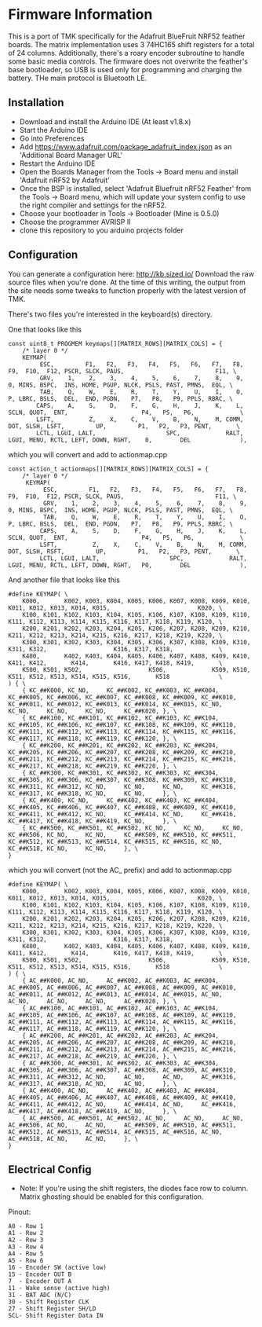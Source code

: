 # Firmware Information

This is a port of TMK specifically for the Adafruit BlueFruit NRF52 feather boards. The matrix implementation
uses 3 74HC165 shift registers for a total of 24 columns. Additionally, there's a roary encoder subroutine
to handle some basic media controls. The firmware does not overwrite the feather's base bootloader, so USB
is used only for programming and charging the battery. THe main protocol is Bluetooth LE.

## Installation
* Download and install the Arduino IDE (At least v1.8.x)
* Start the Arduino IDE
* Go into Preferences
* Add https://www.adafruit.com/package_adafruit_index.json as an 'Additional Board Manager URL'
* Restart the Arduino IDE
* Open the Boards Manager from the Tools -> Board menu and install 'Adafruit nRF52 by Adafruit'
* Once the BSP is installed, select 'Adafruit Bluefruit nRF52 Feather' from the Tools -> Board menu, which will 
update your system config to use the right compiler and settings for the nRF52.
* Choose your bootloader in Tools -> Bootloader (Mine is 0.5.0)
* Choose the programmer AVRISP II
* clone this repository to you arduino projects folder

## Configuration
You can generate a configuration here: http://kb.sized.io/
Download the raw source files when you're done.
At the time of this writing, the output from the site needs some tweaks to function properly with the 
latest version of TMK.

There's two files you're interested in the keyboard(s) directory.

One that looks like this 
```
const uint8_t PROGMEM keymaps[][MATRIX_ROWS][MATRIX_COLS] = {
    /* layer 0 */
    KEYMAP(
         ESC,         F1,   F2,   F3,   F4,   F5,   F6,   F7,   F8,   F9,  F10,  F12, PSCR, SLCK, PAUS,                          F11, \
         GRV,    1,    2,    3,    4,    5,    6,    7,    8,    9,    0, MINS, BSPC,  INS, HOME, PGUP, NLCK, PSLS, PAST, PMNS,  EQL, \
         TAB,    Q,    W,    E,    R,    T,    Y,    U,    I,    O,    P, LBRC, BSLS,  DEL,  END, PGDN,   P7,   P8,   P9, PPLS, RBRC, \
        CAPS,    A,    S,    D,    F,    G,    H,    J,    K,    L, SCLN, QUOT,  ENT,                     P4,   P5,   P6,             \
        LSFT,          Z,    X,    C,    V,    B,    N,    M, COMM,  DOT, SLSH, LSFT,         UP,         P1,   P2,   P3, PENT,       \
        LCTL, LGUI, LALT,                    SPC,             RALT, LGUI, MENU, RCTL, LEFT, DOWN, RGHT,    0,        DEL              ),
```

which you will convert and add to actionmap.cpp

```
const action_t actionmaps[][MATRIX_ROWS][MATRIX_COLS] = {
    /* layer 0 */
     KEYMAP(
          ESC,         F1,   F2,   F3,   F4,   F5,   F6,   F7,   F8,   F9,  F10,  F12, PSCR, SLCK, PAUS,                          F11, \
          GRV,    1,    2,    3,    4,    5,    6,    7,    8,    9,    0, MINS, BSPC,  INS, HOME, PGUP, NLCK, PSLS, PAST, PMNS,  EQL, \
          TAB,    Q,    W,    E,    R,    T,    Y,    U,    I,    O,    P, LBRC, BSLS,  DEL,  END, PGDN,   P7,   P8,   P9, PPLS, RBRC, \
         CAPS,    A,    S,    D,    F,    G,    H,    J,    K,    L, SCLN, QUOT,  ENT,                     P4,   P5,   P6,             \
         LSFT,          Z,    X,    C,    V,    B,    N,    M, COMM,  DOT, SLSH, RSFT,         UP,         P1,   P2,   P3, PENT,       \
         LCTL, LGUI, LALT,                    SPC,             RALT, LGUI, MENU, RCTL, LEFT, DOWN, RGHT,   P0,        DEL              ),
```

And another file that looks like this 

```
#define KEYMAP( \
    K000,       K002, K003, K004, K005, K006, K007, K008, K009, K010, K011, K012, K013, K014, K015,                         K020, \
    K100, K101, K102, K103, K104, K105, K106, K107, K108, K109, K110, K111, K112, K113, K114, K115, K116, K117, K118, K119, K120, \
    K200, K201, K202, K203, K204, K205, K206, K207, K208, K209, K210, K211, K212, K213, K214, K215, K216, K217, K218, K219, K220, \
    K300, K301, K302, K303, K304, K305, K306, K307, K308, K309, K310, K311, K312,                   K316, K317, K318,             \
    K400,       K402, K403, K404, K405, K406, K407, K408, K409, K410, K411, K412,       K414,       K416, K417, K418, K419,       \
    K500, K501, K502,                   K506,             K509, K510, K511, K512, K513, K514, K515, K516,       K518              \
) { \
    { KC_##K000, KC_NO,     KC_##K002, KC_##K003, KC_##K004, KC_##K005, KC_##K006, KC_##K007, KC_##K008, KC_##K009, KC_##K010, KC_##K011, KC_##K012, KC_##K013, KC_##K014, KC_##K015, KC_NO,     KC_NO,     KC_NO,     KC_NO,     KC_##K020, }, \
    { KC_##K100, KC_##K101, KC_##K102, KC_##K103, KC_##K104, KC_##K105, KC_##K106, KC_##K107, KC_##K108, KC_##K109, KC_##K110, KC_##K111, KC_##K112, KC_##K113, KC_##K114, KC_##K115, KC_##K116, KC_##K117, KC_##K118, KC_##K119, KC_##K120, }, \
    { KC_##K200, KC_##K201, KC_##K202, KC_##K203, KC_##K204, KC_##K205, KC_##K206, KC_##K207, KC_##K208, KC_##K209, KC_##K210, KC_##K211, KC_##K212, KC_##K213, KC_##K214, KC_##K215, KC_##K216, KC_##K217, KC_##K218, KC_##K219, KC_##K220, }, \
    { KC_##K300, KC_##K301, KC_##K302, KC_##K303, KC_##K304, KC_##K305, KC_##K306, KC_##K307, KC_##K308, KC_##K309, KC_##K310, KC_##K311, KC_##K312, KC_NO,     KC_NO,     KC_NO,     KC_##K316, KC_##K317, KC_##K318, KC_NO,     KC_NO,     }, \
    { KC_##K400, KC_NO,     KC_##K402, KC_##K403, KC_##K404, KC_##K405, KC_##K406, KC_##K407, KC_##K408, KC_##K409, KC_##K410, KC_##K411, KC_##K412, KC_NO,     KC_##K414, KC_NO,     KC_##K416, KC_##K417, KC_##K418, KC_##K419, KC_NO,     }, \
    { KC_##K500, KC_##K501, KC_##K502, KC_NO,     KC_NO,     KC_NO,     KC_##K506, KC_NO,     KC_NO,     KC_##K509, KC_##K510, KC_##K511, KC_##K512, KC_##K513, KC_##K514, KC_##K515, KC_##K516, KC_NO,     KC_##K518, KC_NO,     KC_NO,     }, \
}
```

which you will convert (not the AC_ prefix) and add to actionmap.cpp

```
#define KEYMAP( \
    K000,       K002, K003, K004, K005, K006, K007, K008, K009, K010, K011, K012, K013, K014, K015,                         K020, \
    K100, K101, K102, K103, K104, K105, K106, K107, K108, K109, K110, K111, K112, K113, K114, K115, K116, K117, K118, K119, K120, \
    K200, K201, K202, K203, K204, K205, K206, K207, K208, K209, K210, K211, K212, K213, K214, K215, K216, K217, K218, K219, K220, \
    K300, K301, K302, K303, K304, K305, K306, K307, K308, K309, K310, K311, K312,                   K316, K317, K318,             \
    K400,       K402, K403, K404, K405, K406, K407, K408, K409, K410, K411, K412,       K414,       K416, K417, K418, K419,       \
    K500, K501, K502,                   K506,             K509, K510, K511, K512, K513, K514, K515, K516,       K518              \
) { \
    { AC_##K000, AC_NO,     AC_##K002, AC_##K003, AC_##K004, AC_##K005, AC_##K006, AC_##K007, AC_##K008, AC_##K009, AC_##K010, AC_##K011, AC_##K012, AC_##K013, AC_##K014, AC_##K015, AC_NO,     AC_NO,     AC_NO,     AC_NO,     AC_##K020, }, \
    { AC_##K100, AC_##K101, AC_##K102, AC_##K103, AC_##K104, AC_##K105, AC_##K106, AC_##K107, AC_##K108, AC_##K109, AC_##K110, AC_##K111, AC_##K112, AC_##K113, AC_##K114, AC_##K115, AC_##K116, AC_##K117, AC_##K118, AC_##K119, AC_##K120, }, \
    { AC_##K200, AC_##K201, AC_##K202, AC_##K203, AC_##K204, AC_##K205, AC_##K206, AC_##K207, AC_##K208, AC_##K209, AC_##K210, AC_##K211, AC_##K212, AC_##K213, AC_##K214, AC_##K215, AC_##K216, AC_##K217, AC_##K218, AC_##K219, AC_##K220, }, \
    { AC_##K300, AC_##K301, AC_##K302, AC_##K303, AC_##K304, AC_##K305, AC_##K306, AC_##K307, AC_##K308, AC_##K309, AC_##K310, AC_##K311, AC_##K312, AC_NO,     AC_NO,     AC_NO,     AC_##K316, AC_##K317, AC_##K318, AC_NO,     AC_NO,     }, \
    { AC_##K400, AC_NO,     AC_##K402, AC_##K403, AC_##K404, AC_##K405, AC_##K406, AC_##K407, AC_##K408, AC_##K409, AC_##K410, AC_##K411, AC_##K412, AC_NO,     AC_##K414, AC_NO,     AC_##K416, AC_##K417, AC_##K418, AC_##K419, AC_NO,     }, \
    { AC_##K500, AC_##K501, AC_##K502, AC_NO,     AC_NO,     AC_NO,     AC_##K506, AC_NO,     AC_NO,     AC_##K509, AC_##K510, AC_##K511, AC_##K512, AC_##K513, AC_##K514, AC_##K515, AC_##K516, AC_NO,     AC_##K518, AC_NO,     AC_NO,     }, \
}
```

## Electrical Config
* Note: If you're using the shift registers, the diodes face row to column. Matrix ghosting should be enabled for this configuration. 

Pinout:
```
A0 - Row 1
A1 - Row 2
A2 - Row 3
A3 - Row 4
A4 - Row 5
A5 - Row 6
16 - Encoder SW (active low)
15 - Encoder OUT B
7  - Encoder OUT A
11 - Wake sense (active high)
31 - BAT ADC (N/C)
30 - Shift Register CLK
27 - Shift Register SH/LD
SCL- Shift Register Data IN
```
